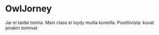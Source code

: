 OwlJorney
=========

Jar ei taidai toimia. Main class ei loydy muilla koneilla. Posiitiivista: kuvat ainakin toimivat

